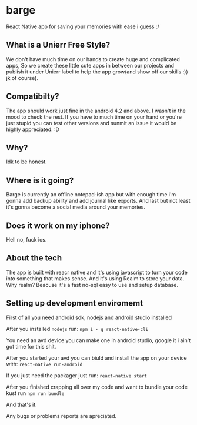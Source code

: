 # barge
React Native app for saving your memories with ease i guess :/

## What is a Unierr Free Style? 
We don't have much time on our hands to create huge and complicated apps, 
So we create these little cute apps in between our projects and publish it under
Unierr label to help the app grow(and show off our skills :)) jk of course). 

## Compatibilty? 
The app should work just fine in the android 4.2 and above. I wasn't in the mood to check the rest. 
If you have to much time on your hand or you're just stupid you can  test other versions and sunmit an issue it would be highly appreciated. :D

## Why? 
Idk to be honest. 

## Where is it going? 
Barge is currently an offline notepad-ish app but with enough time i'm gonna add backup ability and add journal like exports.
And last but not least it's gonna become a social media around your memories. 

## Does it work on my iphone? 
Hell no, fuck ios. 

## About the tech
The app is built with reacr native and it's using javascript to turn your code into something that makes sense. 
And it's using Realm to store your data. 
Why realm? Beacuse it's a fast no-sql easy to use and setup database. 

## Setting up development enviromemt

First of all you need android sdk, nodejs and android studio installed

After you installed `nodejs` run:
`npm i - g react-native-cli`

You need an avd device you can make one in android studio, google it i ain't got time for this shit. 

After you started your avd you can biuld and install the app on your device with:
`react-native run-android`

If you just need the packager just run:
`react-native start`

After you finished crapping all over my code and want to bundle your code kust run
`npm run bundle`

And that's it. 

Any bugs or problems reports are apreciated. 
